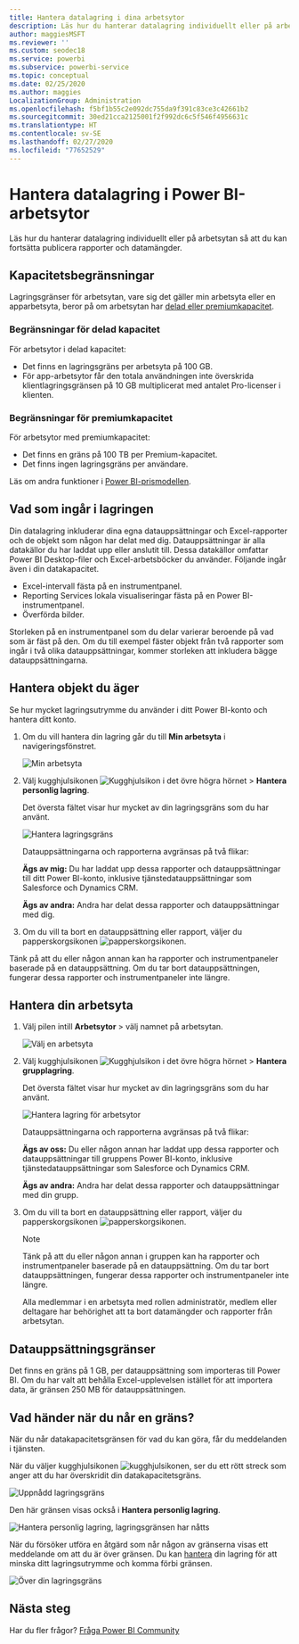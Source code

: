 ```yaml
---
title: Hantera datalagring i dina arbetsytor
description: Läs hur du hanterar datalagring individuellt eller på arbetsytan för att se till att du kan fortsätta publicera rapporter och datamängder.
author: maggiesMSFT
ms.reviewer: ''
ms.custom: seodec18
ms.service: powerbi
ms.subservice: powerbi-service
ms.topic: conceptual
ms.date: 02/25/2020
ms.author: maggies
LocalizationGroup: Administration
ms.openlocfilehash: f5bf1b55c2e092dc755da9f391c83ce3c42661b2
ms.sourcegitcommit: 30ed21cca2125001f2f992dc6c5f546f4956631c
ms.translationtype: HT
ms.contentlocale: sv-SE
ms.lasthandoff: 02/27/2020
ms.locfileid: "77652529"
---
```

# <a name="manage-data-storage-in-power-bi-workspaces"></a>Hantera datalagring i Power BI-arbetsytor

Läs hur du hanterar datalagring individuellt eller på arbetsytan så att du kan fortsätta publicera rapporter och datamängder.

## <a name="capacity-limits"></a>Kapacitetsbegränsningar

Lagringsgränser för arbetsytan, vare sig det gäller min arbetsyta eller en apparbetsyta, beror på om arbetsytan har [delad eller premiumkapacitet](service-basic-concepts.md#capacities).

### <a name="shared-capacity-limits"></a>Begränsningar för delad kapacitet
För arbetsytor i delad kapacitet: 

- Det finns en lagringsgräns per arbetsyta på 100 GB.
- För app-arbetsytor får den totala användningen inte överskrida klientlagringsgränsen på 10 GB multiplicerat med antalet Pro-licenser i klienten.

### <a name="premium-capacity-limits"></a>Begränsningar för premiumkapacitet
För arbetsytor med premiumkapacitet:
- Det finns en gräns på 100 TB per Premium-kapacitet.
- Det finns ingen lagringsgräns per användare.

Läs om andra funktioner i [Power BI-prismodellen](https://powerbi.microsoft.com/pricing).

## <a name="whats-included-in-storage"></a>Vad som ingår i lagringen

Din datalagring inkluderar dina egna datauppsättningar och Excel-rapporter och de objekt som någon har delat med dig. Datauppsättningar är alla datakällor du har laddat upp eller anslutit till. Dessa datakällor omfattar Power BI Desktop-filer och Excel-arbetsböcker du använder. Följande ingår även i din datakapacitet.

* Excel-intervall fästa på en instrumentpanel.
* Reporting Services lokala visualiseringar fästa på en Power BI-instrumentpanel.
* Överförda bilder.

Storleken på en instrumentpanel som du delar varierar beroende på vad som är fäst på den. Om du till exempel fäster objekt från två rapporter som ingår i två olika datauppsättningar, kommer storleken att inkludera bägge datauppsättningarna.

<a name="manage"/>

## <a name="manage-items-you-own"></a>Hantera objekt du äger

Se hur mycket lagringsutrymme du använder i ditt Power BI-konto och hantera ditt konto.

1. Om du vill hantera din lagring går du till **Min arbetsyta** i navigeringsfönstret.
   
    ![Min arbetsyta](media/service-admin-manage-your-data-storage-in-power-bi/pbi_myworkspace.png)

2. Välj kugghjulsikonen ![Kugghjulsikon](media/service-admin-manage-your-data-storage-in-power-bi/pbi_gearicon.png) i det övre högra hörnet \> **Hantera personlig lagring**.
   
    Det översta fältet visar hur mycket av din lagringsgräns som du har använt.
   
    ![Hantera lagringsgräns](media/service-admin-manage-your-data-storage-in-power-bi/pbi_persnlstorage.png)
   
    Datauppsättningarna och rapporterna avgränsas på två flikar:
   
    **Ägs av mig:** Du har laddat upp dessa rapporter och datauppsättningar till ditt Power BI-konto, inklusive tjänstedatauppsättningar som Salesforce och Dynamics CRM.  

    **Ägs av andra:** Andra har delat dessa rapporter och datauppsättningar med dig.
1. Om du vill ta bort en datauppsättning eller rapport, väljer du papperskorgsikonen ![papperskorgsikonen](media/service-admin-manage-your-data-storage-in-power-bi/pbi_deleteicon.png).

Tänk på att du eller någon annan kan ha rapporter och instrumentpaneler baserade på en datauppsättning. Om du tar bort datauppsättningen, fungerar dessa rapporter och instrumentpaneler inte längre.

## <a name="manage-your-workspace"></a>Hantera din arbetsyta
1. Välj pilen intill **Arbetsytor** \> välj namnet på arbetsytan.
   
    ![Välj en arbetsyta](media/service-admin-manage-your-data-storage-in-power-bi/pbi_groupworkspaces.png)
2. Välj kugghjulsikonen ![Kugghjulsikon](media/service-admin-manage-your-data-storage-in-power-bi/pbi_gearicon.png) i det övre högra hörnet \>  **Hantera grupplagring**.
   
    Det översta fältet visar hur mycket av din lagringsgräns som du har använt.
   
    ![Hantera lagring för arbetsytor](media/service-admin-manage-your-data-storage-in-power-bi/pbi_groupstorage.png)
   
    Datauppsättningarna och rapporterna avgränsas på två flikar:
   
    **Ägs av oss:** Du eller någon annan har laddat upp dessa rapporter och datauppsättningar till gruppens Power BI-konto, inklusive tjänstedatauppsättningar som Salesforce och Dynamics CRM.

    **Ägs av andra:** Andra har delat dessa rapporter och datauppsättningar med din grupp.

3. Om du vill ta bort en datauppsättning eller rapport, väljer du papperskorgsikonen ![papperskorgsikonen](media/service-admin-manage-your-data-storage-in-power-bi/pbi_deleteicon.png).
   
   > [!NOTE]
   > Tänk på att du eller någon annan i gruppen kan ha rapporter och instrumentpaneler baserade på en datauppsättning. Om du tar bort datauppsättningen, fungerar dessa rapporter och instrumentpaneler inte längre.
   
   Alla medlemmar i en arbetsyta med rollen administratör, medlem eller deltagare har behörighet att ta bort datamängder och rapporter från arbetsytan.

## <a name="dataset-limits"></a>Datauppsättningsgränser
Det finns en gräns på 1 GB, per datauppsättning som importeras till Power BI. Om du har valt att behålla Excel-upplevelsen istället för att importera data, är gränsen 250 MB för datauppsättningen.

## <a name="what-happens-when-you-reach-a-limit"></a>Vad händer när du når en gräns?
När du når datakapacitetsgränsen för vad du kan göra, får du meddelanden i tjänsten. 

När du väljer kugghjulsikonen ![kugghjulsikonen](media/service-admin-manage-your-data-storage-in-power-bi/pbi_gearicon.png), ser du ett rött streck som anger att du har överskridit din datakapacitetsgräns.

![Uppnådd lagringsgräns](media/service-admin-manage-your-data-storage-in-power-bi/manage-storage-limit.png)

Den här gränsen visas också i **Hantera personlig lagring**.

 ![Hantera personlig lagring, lagringsgränsen har nåtts](media/service-admin-manage-your-data-storage-in-power-bi/manage-storage-limit2.png)

 När du försöker utföra en åtgärd som når någon av gränserna visas ett meddelande om att du är över gränsen. Du kan [hantera](#manage) din lagring för att minska ditt lagringsutrymme och komma förbi gränsen.

 ![Över din lagringsgräns](media/service-admin-manage-your-data-storage-in-power-bi/powerbi-pro-over-limit.png)

 ## <a name="next-steps"></a>Nästa steg

 Har du fler frågor? [Fråga Power BI Community](https://community.powerbi.com/)

